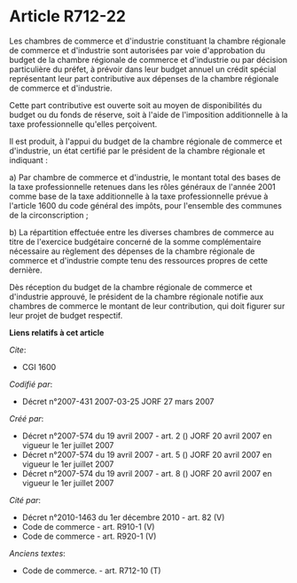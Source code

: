 # Article R712-22

Les chambres de commerce et d'industrie constituant la chambre régionale de commerce et d'industrie sont autorisées par voie
d'approbation du budget de la chambre régionale de commerce et d'industrie ou par décision particulière du préfet, à prévoir
dans leur budget annuel un crédit spécial représentant leur part contributive aux dépenses de la chambre régionale de
commerce et d'industrie.

Cette part contributive est ouverte soit au moyen de disponibilités du budget ou du fonds de réserve, soit à l'aide de
l'imposition additionnelle à la taxe professionnelle qu'elles perçoivent.

Il est produit, à l'appui du budget de la chambre régionale de commerce et d'industrie, un état certifié par le président de
la chambre régionale et indiquant :

a) Par chambre de commerce et d'industrie, le montant total des bases de la taxe professionnelle retenues dans les rôles
généraux de l'année 2001 comme base de la taxe additionnelle à la taxe professionnelle prévue à l'article 1600 du code
général des impôts, pour l'ensemble des communes de la circonscription ;

b) La répartition effectuée entre les diverses chambres de commerce au titre de l'exercice budgétaire concerné de la somme
complémentaire nécessaire au règlement des dépenses de la chambre régionale de commerce et d'industrie compte tenu des
ressources propres de cette dernière.

Dès réception du budget de la chambre régionale de commerce et d'industrie approuvé, le président de la chambre régionale
notifie aux chambres de commerce le montant de leur contribution, qui doit figurer sur leur projet de budget respectif.

**Liens relatifs à cet article**

_Cite_:

  - CGI 1600

_Codifié par_:

  - Décret n°2007-431 2007-03-25 JORF 27 mars 2007

_Créé par_:

  - Décret n°2007-574 du 19 avril 2007 - art. 2 () JORF 20 avril 2007 en vigueur le 1er juillet 2007
  - Décret n°2007-574 du 19 avril 2007 - art. 5 () JORF 20 avril 2007 en vigueur le 1er juillet 2007
  - Décret n°2007-574 du 19 avril 2007 - art. 8 () JORF 20 avril 2007 en vigueur le 1er juillet 2007

_Cité par_:

  - Décret n°2010-1463 du 1er décembre 2010 - art. 82 (V)
  - Code de commerce - art. R910-1 (V)
  - Code de commerce - art. R920-1 (V)

_Anciens textes_:

  - Code de commerce. - art. R712-10 (T)
